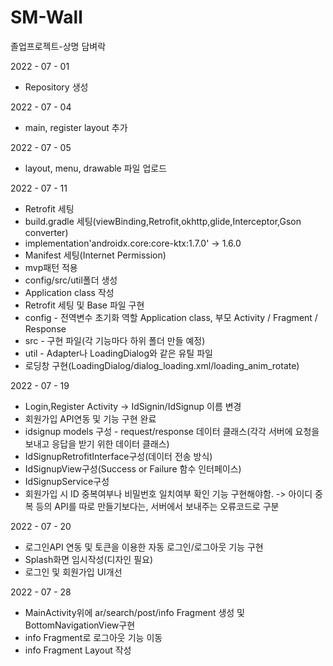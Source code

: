 # SM-Wall
졸업프로젝트-상명 담벼락

2022 - 07 - 01
 - Repository 생성
 
2022 - 07 - 04
 - main, register layout 추가
 
2022 - 07 - 05
 - layout, menu, drawable 파일 업로드

2022 - 07 - 11
 - Retrofit 세팅
 - build.gradle 세팅(viewBinding,Retrofit,okhttp,glide,Interceptor,Gson converter)
 - implementation'androidx.core:core-ktx:1.7.0' -> 1.6.0
 - Manifest 세팅(Internet Permission)
 - mvp패턴 적용
  - config/src/util폴더 생성
  - Application class 작성
  - Retrofit 세팅 및 Base 파일 구현
  - config - 전역변수 초기화 역할 Application class, 부모 Activity / Fragment / Response
  - src - 구현 파일(각 기능마다 하위 폴더 만들 예정)
  - util - Adapter나 LoadingDialog와 같은 유틸 파일
 - 로딩창 구현(LoadingDialog/dialog_loading.xml/loading_anim_rotate)

2022 - 07 - 19
 - Login,Register Activity -> IdSignin/IdSignup 이름 변경
 - 회원가입 API연동 및 기능 구현 완료
  - idsignup models 구성 - request/response 데이터 클래스(각각 서버에 요청을 보내고 응답을 받기 위한 데이터 클래스)
  - IdSignupRetrofitInterface구성(데이터 전송 방식)
  - IdSignupView구성(Success or Failure 함수 인터페이스)
  - IdSignupService구성
  - 회원가입 시 ID 중복여부나 비밀번호 일치여부 확인 기능 구현해야함. -> 아이디 중복 등의 API를 따로 만들기보다는, 서버에서 보내주는 오류코드로 구분

2022 - 07 - 20
 - 로그인API 연동 및 토큰을 이용한 자동 로그인/로그아웃 기능 구현
 - Splash화면 임시작성(디자인 필요)
 - 로그인 및 회원가입 UI개선
 
2022 - 07 - 28
 - MainActivity위에 ar/search/post/info Fragment 생성 및 BottomNavigationView구현
 - info Fragment로 로그아웃 기능 이동
 - info Fragment Layout 작성